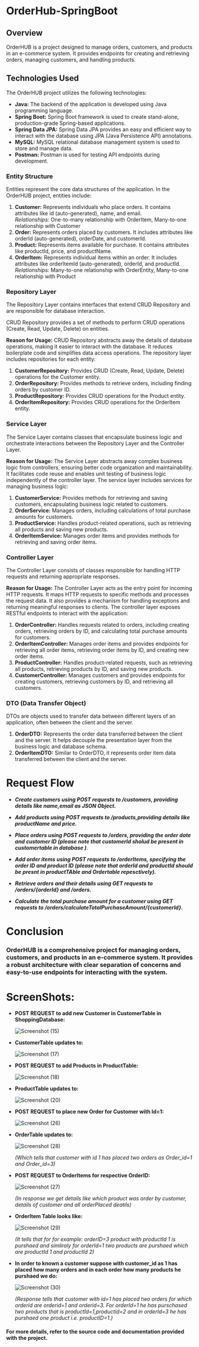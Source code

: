 # OrderHub-SpringBoot

## Overview
OrderHUB is a project designed to manage orders, customers, and products in an e-commerce system. It provides endpoints for creating and retrieving orders, managing customers, and handling products.

## Technologies Used
The OrderHUB project utilizes the following technologies:

* **Java:**             The backend of the application is developed using Java programming language.
* **Spring Boot:**      Spring Boot framework is used to create stand-alone, production-grade Spring-based applications.
* **Spring Data JPA:**  Spring Data JPA provides an easy and efficient way to interact with the database using JPA (Java Persistence API) annotations.
* **MySQL:**            MySQL relational database management system is used to store and manage data.
* **Postman:**          Postman is used for testing API endpoints during development.


### Entity Structure
Entities represent the core data structures of the application. In the OrderHUB project, entities include:
1. **Customer:** Represents individuals who place orders. It contains attributes like id (auto-generated), name, and email.  
                   *Relationships:* One-to-many relationship with OrderItem, Many-to-one relationship with Customer
2. **Order:**    Represents orders placed by customers. It includes attributes like orderId (auto-generated), orderDate, and customerId.
4. **Product:**  Represents items available for purchase. It contains attributes like productId, price, and productName.
5. **OrderItem:** Represents individual items within an order. It includes attributes like orderItemId (auto-generated), orderId, and productId.
                  *Relationships:* Many-to-one relationship with OrderEntity, Many-to-one relationship with Product

### Repository Layer 
The Repository Layer contains interfaces that extend CRUD Repository and are responsible for database interaction. 

CRUD Repository provides a set of methods to perform CRUD operations (Create, Read, Update, Delete) on entities.

**Reason for Usage:** CRUD Repository abstracts away the details of database operations, making it easier to interact with the database.
                      It reduces boilerplate code and simplifies data access operations.
The repository layer includes repositories for each entity:
1. **CustomerRepository:**  Provides CRUD (Create, Read, Update, Delete) operations for the Customer entity.
2. **OrderRepository:**     Provides methods to retrieve orders, including finding orders by customer ID.
3. **ProductRepository:**   Provides CRUD operations for the Product entity.
4. **OrderItemRepository:** Provides CRUD operations for the OrderItem entity.

### Service Layer
The Service Layer contains classes that encapsulate business logic and orchestrate interactions between the Repository Layer and the Controller Layer.

**Reason for Usage:** The Service Layer abstracts away complex business logic from controllers, ensuring better code organization and maintainability. It facilitates 
                    code reuse and enables unit testing of business logic independently of the controller layer.
The service layer includes services for managing business logic:
1. **CustomerService:**  Provides methods for retrieving and saving customers, encapsulating business logic related to customers.
2. **OrderService:**     Manages orders, including calculations of total purchase amounts for customers.
3. **ProductService:**   Handles product-related operations, such as retrieving all products and saving new products.
4. **OrderItemService:** Manages order items and provides methods for retrieving and saving order items.

### Controller Layer 
The Controller Layer consists of classes responsible for handling HTTP requests and returning appropriate responses.

**Reason for Usage:**  The Controller Layer acts as the entry point for incoming HTTP requests. It maps HTTP requests to specific methods and processes the request 
                     data. It also provides a mechanism for handling exceptions and returning meaningful responses to clients.
The controller layer exposes RESTful endpoints to interact with the application:
1. **OrderController:**       Handles requests related to orders, including creating orders, retrieving orders by ID, and calculating total purchase amounts for customers.
2. **OrderItemController:**   Manages order items and provides endpoints for retrieving all order items, retrieving order items by ID, and creating new order items.
3. **ProductController:**     Handles product-related requests, such as retrieving all products, retrieving products by ID, and saving new products.
4. **CustomerController:**    Manages customers and provides endpoints for creating customers, retrieving customers by ID, and retrieving all customers.

### DTO (Data Transfer Object)
DTOs are objects used to transfer data between different layers of an application, often between the client and the server.
1. **OrderDTO:**     Represents the order data transferred between the client and the server. It helps decouple the presentation layer from the business logic and database schema.
2. **OrderItemDTO:** Similar to OrderDTO, it represents order item data transferred between the client and the server.


# Request Flow
* ___Create customers using POST requests to /customers, providing details like name,email as JSON Object.___

* ___Add products using POST requests to /products,providing details like productName and price.___

* ___Place orders using POST requests to /orders, providing the order date and customer ID (please note that customerId sholud be present in customertable in database )___.

* ___Add order items using POST requests to /orderItems, specifying the order ID and product ID (please note that orderId and productId should be presnt in productTAble and Ordertable repesctively).___

* ___Retrieve orders and their details using GET requests to /orders/{orderId} and /orders.___

* ___Calculate the total purchase amount for a customer using GET requests to /orders/calculateTotalPurchaseAmount/{customerId}.___

# Conclusion

### OrderHUB is a comprehensive project for managing orders, customers, and products in an e-commerce system. It provides a robust architecture with clear separation of concerns and easy-to-use endpoints for interacting with the system.


# ScreenShots:

* **POST REQUEST to add new Customer in CustomerTable in ShoppingDatabase:** 
  
  ![Screenshot (15)](https://github.com/Shradd20/OrderHub-SpringBoot/assets/68496510/0bb19107-1109-476e-ad30-f1d955c7e9e5)

* **CustomerTable updates to:**

  ![Screenshot (17)](https://github.com/Shradd20/OrderHub-SpringBoot/assets/68496510/b959bfea-7d9d-4599-802b-96e3cf6b9417)

* **POST REQUEST to add Products in ProductTable:**

   ![Screenshot (18)](https://github.com/Shradd20/OrderHub-SpringBoot/assets/68496510/b94a76b9-5b61-4330-aa35-ce56a94bc9fa)

* **ProductTable updates to:**
  
  ![Screenshot (20)](https://github.com/Shradd20/OrderHub-SpringBoot/assets/68496510/c2f174da-26e6-408d-b04b-934963fbfcab)

* **POST REQUEST to place new Order for Customer with Id=1:**

  ![Screenshot (26)](https://github.com/Shradd20/OrderHub-SpringBoot/assets/68496510/18276dd3-4680-4b8b-98f7-0f846a444abc)

* **OrderTable updates to:**

  ![Screenshot (28)](https://github.com/Shradd20/OrderHub-SpringBoot/assets/68496510/0226ee92-933e-43e6-a5f8-71095a3f9225)

  *(Which tells that customer with id 1 has placed two orders as Order_id=1 and Order_id=3)*

* **POST REQUEST to OrderItems for respective OrderID:**

  ![Screenshot (27)](https://github.com/Shradd20/OrderHub-SpringBoot/assets/68496510/a3e0e3f2-3f2b-453d-b228-4cf8e4b4be4c)

  *(In response we get details like which product was order by customer, details of customer and all orderPlaced deatils)*

* **OrderItem Table looks like:**

  ![Screenshot (29)](https://github.com/Shradd20/OrderHub-SpringBoot/assets/68496510/19fe9464-f79b-40cb-ad3b-69865e0f62cf)

  *(It tells that for for example: orderID=3 product with productId 1 is purshaed and simliraly for orderId=1 two products are purshaed which are productId 1 and productId 2)*

* **In order to known a customer suppose with customer_id as 1 has placed how many orders and in each order how many products he purshaed we do:**

  ![Screenshot (30)](https://github.com/Shradd20/OrderHub-SpringBoot/assets/68496510/c332aa69-5b31-4e9d-ae1f-3b932589e113)

  *(Response tells that customer with id=1 has placed two orders for which orderid are orderid=1 and orderid=3. For orderId=1 he has purschased two products that is productId=1,productid=2 and in orderId=3 he has purshaed one product i.e. productID=1.)*


#### For more details, refer to the source code and documentation provided with the project.



  




 
